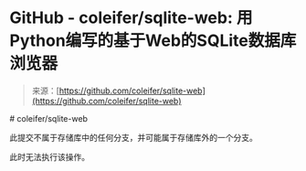 <!--yml

category: 未分类

date: 2024-05-27 14:42:42

-->

# GitHub - coleifer/sqlite-web: 用Python编写的基于Web的SQLite数据库浏览器

> 来源：[https://github.com/coleifer/sqlite-web](https://github.com/coleifer/sqlite-web)

<include-fragment class="js-notification-shelf-include-fragment" data-base-src="https://github.com/notifications/beta/shelf"></include-fragment>

<main id="js-repo-pjax-container"> <turbo-frame id="repo-content-turbo-frame" target="_top" data-turbo-action="advance" class=""># coleifer/sqlite-web

此提交不属于存储库中的任何分支，并可能属于存储库外的一个分支。

<include-fragment src="/coleifer/sqlite-web/spoofed_commit_check/aa8de42f38608c70898164594229346dd4c1c678" data-test-selector="spoofed-commit-check"></include-fragment></turbo-frame></main>

<ghcc-consent id="ghcc" class="position-fixed bottom-0 left-0" data-initial-cookie-consent-allowed="" data-cookie-consent-required="false">此时无法执行该操作。

<template id="site-details-dialog"></template><template id="snippet-clipboard-copy-button"></template><template id="snippet-clipboard-copy-button-unpositioned"></template></ghcc-consent>
